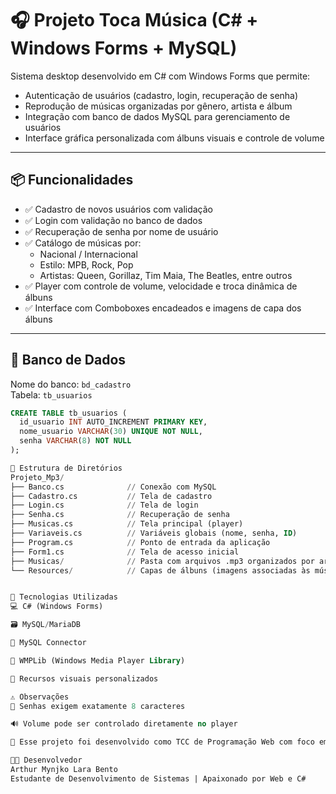 # 🎧 Projeto Toca Música (C# + Windows Forms + MySQL)

Sistema desktop desenvolvido em C# com Windows Forms que permite:

- Autenticação de usuários (cadastro, login, recuperação de senha)
- Reprodução de músicas organizadas por gênero, artista e álbum
- Integração com banco de dados MySQL para gerenciamento de usuários
- Interface gráfica personalizada com álbuns visuais e controle de volume

---

## 📦 Funcionalidades

- ✅ Cadastro de novos usuários com validação
- ✅ Login com validação no banco de dados
- ✅ Recuperação de senha por nome de usuário
- ✅ Catálogo de músicas por:
  - Nacional / Internacional
  - Estilo: MPB, Rock, Pop
  - Artistas: Queen, Gorillaz, Tim Maia, The Beatles, entre outros
- ✅ Player com controle de volume, velocidade e troca dinâmica de álbuns
- ✅ Interface com Comboboxes encadeados e imagens de capa dos álbuns

---

## 💾 Banco de Dados

Nome do banco: `bd_cadastro`  
Tabela: `tb_usuarios`  

```sql
CREATE TABLE tb_usuarios (
  id_usuario INT AUTO_INCREMENT PRIMARY KEY,
  nome_usuario VARCHAR(30) UNIQUE NOT NULL,
  senha VARCHAR(8) NOT NULL
);

📁 Estrutura de Diretórios
Projeto_Mp3/
├── Banco.cs              // Conexão com MySQL
├── Cadastro.cs           // Tela de cadastro
├── Login.cs              // Tela de login
├── Senha.cs              // Recuperação de senha
├── Musicas.cs            // Tela principal (player)
├── Variaveis.cs          // Variáveis globais (nome, senha, ID)
├── Program.cs            // Ponto de entrada da aplicação
├── Form1.cs              // Tela de acesso inicial
├── Musicas/              // Pasta com arquivos .mp3 organizados por artista
└── Resources/            // Capas de álbuns (imagens associadas às músicas)


🔧 Tecnologias Utilizadas
💻 C# (Windows Forms)

🗃️ MySQL/MariaDB

🔗 MySQL Connector

🎵 WMPLib (Windows Media Player Library)

🎨 Recursos visuais personalizados

⚠️ Observações
🔐 Senhas exigem exatamente 8 caracteres

🔊 Volume pode ser controlado diretamente no player

🧪 Esse projeto foi desenvolvido como TCC de Programação Web com foco em C# Desktop

👨‍💻 Desenvolvedor
Arthur Mynjko Lara Bento
Estudante de Desenvolvimento de Sistemas | Apaixonado por Web e C#
